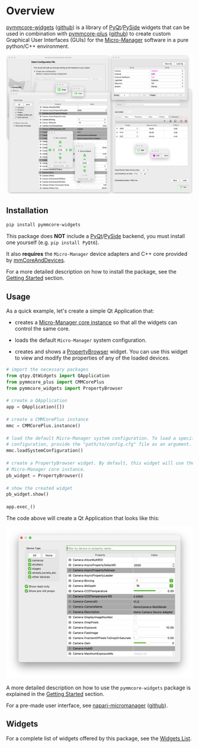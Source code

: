 # Overview

[pymmcore-widgets](https://pypi.org/project/pymmcore-widgets/)
([github](https://github.com/pymmcore-plus/pymmcore-widgets)) is a library of
[PyQt](https://riverbankcomputing.com/software/pyqt/)/[PySide](https://www.qt.io/qt-for-python)
widgets that can be used in combination with
[pymmcore-plus](https://pymmcore-plus.github.io/pymmcore-plus)
([github](https://github.com/pymmcore-plus/pymmcore-plus)) to create custom Graphical User
Interfaces (GUIs) for the [Micro-Manager](https://micro-manager.org) software in a pure python/C++
environment.

![all_widgets](./images/all_widgets.png)

## Installation

```sh
pip install pymmcore-widgets
```

This package does **NOT** include a [PyQt](https://riverbankcomputing.com/software/pyqt/)/[PySide](https://www.qt.io/qt-for-python) backend, you must install one yourself (e.g. ```pip install PyQt6```).

It also **requires** the `Micro-Manager` device adapters and C++ core provided by [mmCoreAndDevices](https://github.com/micro-manager/mmCoreAndDevices#mmcoreanddevices).

For a more detailed description on how to install the package, see the [Getting Started](getting_started.md#installation) section.

## Usage

As a quick example, let's create a simple Qt Application that:

- creates a [Micro-Manager core instance](https://pymmcore-plus.github.io/pymmcore-plus/api/cmmcoreplus/#pymmcore_plus.core._mmcore_plus.CMMCorePlus.instance) so that all the widgets can control the same core.

- loads the default `Micro-Manager` system configuration.

- creates and shows a [PropertyBrowser](widgets/PropertyBrowser.md) widget. You can use this widget to view and modify the properties of any of the loaded devices.

```py
# import the necessary packages
from qtpy.QtWidgets import QApplication
from pymmcore_plus import CMMCorePlus
from pymmcore_widgets import PropertyBrowser

# create a QApplication
app = QApplication([])

# create a CMMCorePlus instance
mmc = CMMCorePlus.instance()

# load the default Micro-Manager system configuration. To load a specific 
# configuration, provide the "path/to/config.cfg" file as an argument.
mmc.loadSystemConfiguration()

# create a PropertyBrowser widget. By default, this widget will use the active
# Micro-Manager core instance.
pb_widget = PropertyBrowser()

# show the created widget
pb_widget.show()

app.exec_()
```

The code above will create a Qt Application that looks like this:

![PropertyBrowser](./images/PropertyBrowser.png)

A more detailed description on how to use the `pymmcore-widgets` package is explained in the [Getting Started](getting_started.md#usage) section.

For a pre-made user interface, see [napari-micromanager](https://pypi.org/project/napari-micromanager/) ([github](https://github.com/pymmcore-plus/napari-micromanager)).

## Widgets

For a complete list of widgets offered by this package, see the [Widgets List](widgets).

